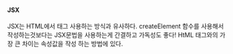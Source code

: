 #### JSX ####
JSX는 HTML에서 태그 사용하는 방식과 유사하다.
createElement 함수를 사용해서 작성하는것보다는 JSX문법을 사용하는게 
간결하고 가독성도 좋다! 
HtML 태그와의 가장 큰 차이는 속성값을 작성 하는 방법에 있다.